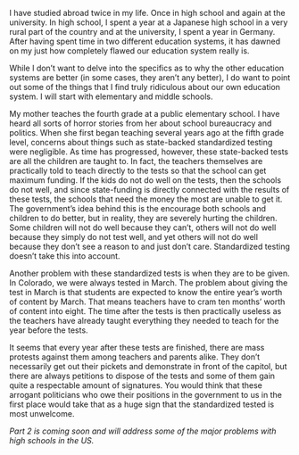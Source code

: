 I have studied abroad twice in my life. Once in high school and again at the university. In high school, I spent a year at a Japanese high school in a very rural part of the country and at the university, I spent a year in Germany. After having spent time in two different education systems, it has dawned on my just how completely flawed our education system really is.

While I don’t want to delve into the specifics as to why the other education systems are better (in some cases, they aren’t any better), I do want to point out some of the things that I find truly ridiculous about our own education system. I will start with elementary and middle schools.

My mother teaches the fourth grade at a public elementary school. I have heard all sorts of horror stories from her about school bureaucracy and politics. When she first began teaching several years ago at the fifth grade level, concerns about things such as state-backed standardized testing were negligible. As time has progressed, however, these state-backed tests are all the children are taught to. In fact, the teachers themselves are practically told to teach directly to the tests so that the school can get maximum funding. If the kids do not do well on the tests, then the schools do not well, and since state-funding is directly connected with the results of these tests, the schools that need the money the most are unable to get it. The government’s idea behind this is the encourage both schools and children to do better, but in reality, they are severely hurting the children. Some children will not do well because they can’t, others will not do well because they simply do not test well, and yet others will not do well because they don’t see a reason to and just don’t care. Standardized testing doesn’t take this into account.

Another problem with these standardized tests is when they are to be given. In Colorado, we were always tested in March. The problem about giving the test in March is that students are expected to know the entire year’s worth of content by March. That means teachers have to cram ten months’ worth of content into eight. The time after the tests is then practically useless as the teachers have already taught everything they needed to teach for the year before the tests.

It seems that every year after these tests are finished, there are mass protests against them among teachers and parents alike. They don’t necessarily get out their pickets and demonstrate in front of the capitol, but there are always petitions to dispose of the tests and some of them gain quite a respectable amount of signatures. You would think that these arrogant politicians who owe their positions in the government to us in the first place would take that as a huge sign that the standardized tested is most unwelcome.

*Part 2 is coming soon and will address some of the major problems with high schools in the US.*